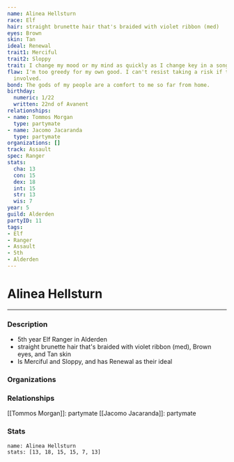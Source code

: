 ```yaml
---
name: Alinea Hellsturn
race: Elf
hair: straight brunette hair that's braided with violet ribbon (med)
eyes: Brown
skin: Tan
ideal: Renewal
trait1: Merciful
trait2: Sloppy
trait: I change my mood or my mind as quickly as I change key in a song.
flaw: I'm too greedy for my own good. I can't resist taking a risk if there's money
  involved.
bond: The gods of my people are a comfort to me so far from home.
birthday:
  numeric: 1/22
  written: 22nd of Avanent
relationships:
- name: Tommos Morgan
  type: partymate
- name: Jacomo Jacaranda
  type: partymate
organizations: []
track: Assault
spec: Ranger
stats:
  cha: 13
  con: 15
  dex: 18
  int: 15
  str: 13
  wis: 7
year: 5
guild: Alderden
partyID: 11
tags:
- Elf
- Ranger
- Assault
- 5th
- Alderden
---
```

# Alinea Hellsturn
---
### Description
- 5th year Elf Ranger in Alderden
- straight brunette hair that's braided with violet ribbon (med), Brown eyes, and Tan skin
- Is Merciful and Sloppy, and has Renewal as their ideal

### Organizations
### Relationships
[[Tommos Morgan]]: partymate
[[Jacomo Jacaranda]]: partymate
### Stats
```statblock
name: Alinea Hellsturn
stats: [13, 18, 15, 15, 7, 13]
```